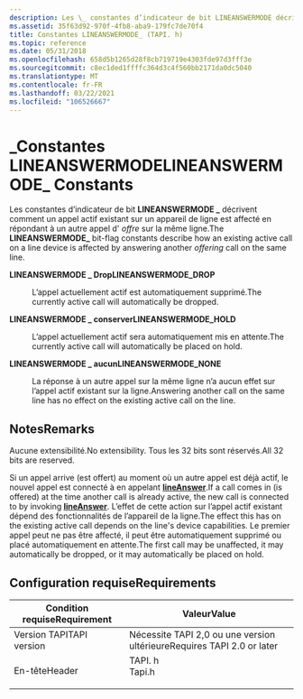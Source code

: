 ```yaml
---
description: Les \_ constantes d’indicateur de bit LINEANSWERMODE décrivent comment un appel actif existant sur un appareil de ligne est affecté en répondant à un autre appel d’offre sur la même ligne.
ms.assetid: 35f63d92-970f-4fb8-aba9-179fc7de70f4
title: Constantes LINEANSWERMODE_ (TAPI. h)
ms.topic: reference
ms.date: 05/31/2018
ms.openlocfilehash: 658d5b1265d28f8cb719719e4303fde97d3fff3e
ms.sourcegitcommit: c8ec1ded1ffffc364d3c4f560bb2171da0dc5040
ms.translationtype: MT
ms.contentlocale: fr-FR
ms.lasthandoff: 03/22/2021
ms.locfileid: "106526667"
---
```

# <a name="lineanswermode_-constants"></a><span data-ttu-id="14c47-103">\_Constantes LINEANSWERMODE</span><span class="sxs-lookup"><span data-stu-id="14c47-103">LINEANSWERMODE\_ Constants</span></span>

<span data-ttu-id="14c47-104">Les constantes d’indicateur de bit **LINEANSWERMODE \_** décrivent comment un appel actif existant sur un appareil de ligne est affecté en répondant à un autre appel d' *offre* sur la même ligne.</span><span class="sxs-lookup"><span data-stu-id="14c47-104">The **LINEANSWERMODE\_** bit-flag constants describe how an existing active call on a line device is affected by answering another *offering* call on the same line.</span></span>

<dl> <dt>

<span data-ttu-id="14c47-105"><span id="LINEANSWERMODE_DROP"></span><span id="lineanswermode_drop"></span>**LINEANSWERMODE \_ Drop**</span><span class="sxs-lookup"><span data-stu-id="14c47-105"><span id="LINEANSWERMODE_DROP"></span><span id="lineanswermode_drop"></span>**LINEANSWERMODE\_DROP**</span></span>
</dt> <dd> <dl> <dt>



<span data-ttu-id="14c47-106">L’appel actuellement actif est automatiquement supprimé.</span><span class="sxs-lookup"><span data-stu-id="14c47-106">The currently active call will automatically be dropped.</span></span>


</dt> </dl> </dd> <dt>

<span data-ttu-id="14c47-107"><span id="LINEANSWERMODE_HOLD"></span><span id="lineanswermode_hold"></span>**LINEANSWERMODE \_ conserver**</span><span class="sxs-lookup"><span data-stu-id="14c47-107"><span id="LINEANSWERMODE_HOLD"></span><span id="lineanswermode_hold"></span>**LINEANSWERMODE\_HOLD**</span></span>
</dt> <dd> <dl> <dt>



<span data-ttu-id="14c47-108">L’appel actuellement actif sera automatiquement mis en attente.</span><span class="sxs-lookup"><span data-stu-id="14c47-108">The currently active call will automatically be placed on hold.</span></span>


</dt> </dl> </dd> <dt>

<span data-ttu-id="14c47-109"><span id="LINEANSWERMODE_NONE"></span><span id="lineanswermode_none"></span>**LINEANSWERMODE \_ aucun**</span><span class="sxs-lookup"><span data-stu-id="14c47-109"><span id="LINEANSWERMODE_NONE"></span><span id="lineanswermode_none"></span>**LINEANSWERMODE\_NONE**</span></span>
</dt> <dd> <dl> <dt>



<span data-ttu-id="14c47-110">La réponse à un autre appel sur la même ligne n’a aucun effet sur l’appel actif existant sur la ligne.</span><span class="sxs-lookup"><span data-stu-id="14c47-110">Answering another call on the same line has no effect on the existing active call on the line.</span></span>


</dt> </dl> </dd> </dl>

## <a name="remarks"></a><span data-ttu-id="14c47-111">Notes</span><span class="sxs-lookup"><span data-stu-id="14c47-111">Remarks</span></span>

<span data-ttu-id="14c47-112">Aucune extensibilité.</span><span class="sxs-lookup"><span data-stu-id="14c47-112">No extensibility.</span></span> <span data-ttu-id="14c47-113">Tous les 32 bits sont réservés.</span><span class="sxs-lookup"><span data-stu-id="14c47-113">All 32 bits are reserved.</span></span>

<span data-ttu-id="14c47-114">Si un appel arrive (est offert) au moment où un autre appel est déjà actif, le nouvel appel est connecté à en appelant [**lineAnswer**](/windows/desktop/api/Tapi/nf-tapi-lineanswer).</span><span class="sxs-lookup"><span data-stu-id="14c47-114">If a call comes in (is offered) at the time another call is already active, the new call is connected to by invoking [**lineAnswer**](/windows/desktop/api/Tapi/nf-tapi-lineanswer).</span></span> <span data-ttu-id="14c47-115">L’effet de cette action sur l’appel actif existant dépend des fonctionnalités de l’appareil de la ligne.</span><span class="sxs-lookup"><span data-stu-id="14c47-115">The effect this has on the existing active call depends on the line's device capabilities.</span></span> <span data-ttu-id="14c47-116">Le premier appel peut ne pas être affecté, il peut être automatiquement supprimé ou placé automatiquement en attente.</span><span class="sxs-lookup"><span data-stu-id="14c47-116">The first call may be unaffected, it may automatically be dropped, or it may automatically be placed on hold.</span></span>

## <a name="requirements"></a><span data-ttu-id="14c47-117">Configuration requise</span><span class="sxs-lookup"><span data-stu-id="14c47-117">Requirements</span></span>



| <span data-ttu-id="14c47-118">Condition requise</span><span class="sxs-lookup"><span data-stu-id="14c47-118">Requirement</span></span> | <span data-ttu-id="14c47-119">Valeur</span><span class="sxs-lookup"><span data-stu-id="14c47-119">Value</span></span> |
|-------------------------|-----------------------------------------------------------------------------------|
| <span data-ttu-id="14c47-120">Version TAPI</span><span class="sxs-lookup"><span data-stu-id="14c47-120">TAPI version</span></span><br/> | <span data-ttu-id="14c47-121">Nécessite TAPI 2,0 ou une version ultérieure</span><span class="sxs-lookup"><span data-stu-id="14c47-121">Requires TAPI 2.0 or later</span></span><br/>                                             |
| <span data-ttu-id="14c47-122">En-tête</span><span class="sxs-lookup"><span data-stu-id="14c47-122">Header</span></span><br/>       | <dl> <span data-ttu-id="14c47-123"><dt>TAPI. h</dt></span><span class="sxs-lookup"><span data-stu-id="14c47-123"><dt>Tapi.h</dt></span></span> </dl> |



 

 




